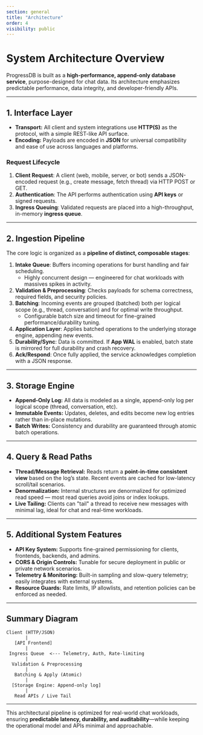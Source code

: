 ```yaml
---
section: general
title: "Architecture"
order: 4
visibility: public
---
```


# System Architecture Overview

ProgressDB is built as a **high-performance, append-only database service**, purpose-designed for chat data. Its architecture emphasizes predictable performance, data integrity, and developer-friendly APIs.

---

## 1. Interface Layer

- **Transport:** All client and system integrations use **HTTP(S)** as the protocol, with a simple REST-like API surface.
- **Encoding:** Payloads are encoded in **JSON** for universal compatibility and ease of use across languages and platforms.

### Request Lifecycle

1. **Client Request**: A client (web, mobile, server, or bot) sends a JSON-encoded request (e.g., create message, fetch thread) via HTTP POST or GET.
2. **Authentication**: The API performs authentication using **API keys** or signed requests.
3. **Ingress Queuing**: Validated requests are placed into a high-throughput, in-memory **ingress queue**.

---

## 2. Ingestion Pipeline

The core logic is organized as a **pipeline of distinct, composable stages**:

1. **Intake Queue**: Buffers incoming operations for burst handling and fair scheduling.
   - Highly concurrent design — engineered for chat workloads with massives spikes in activity.
2. **Validation & Preprocessing**: Checks payloads for schema correctness, required fields, and security policies.
3. **Batching**: Incoming events are grouped (batched) both per logical scope (e.g., thread, conversation) and for optimal write throughput.
   - Configurable batch size and timeout for fine-grained performance/durability tuning.
4. **Application Layer**: Applies batched operations to the underlying storage engine, appending new events.
5. **Durability/Sync**: Data is committed. If **App WAL** is enabled, batch state is mirrored for full durability and crash recovery.
6. **Ack/Respond**: Once fully applied, the service acknowledges completion with a JSON response.

---

## 3. Storage Engine

- **Append-Only Log:** All data is modeled as a single, append-only log per logical scope (thread, conversation, etc).
- **Immutable Events:** Updates, deletes, and edits become new log entries rather than in-place mutations.
- **Batch Writes:** Consistency and durability are guaranteed through atomic batch operations.

---

## 4. Query & Read Paths

- **Thread/Message Retrieval:** Reads return a **point-in-time consistent view** based on the log’s state. Recent events are cached for low-latency scroll/tail scenarios.
- **Denormalization:** Internal structures are denormalized for optimized read speed — most read queries avoid joins or index lookups.
- **Live Tailing:** Clients can "tail" a thread to receive new messages with minimal lag, ideal for chat and real-time workloads.

---

## 5. Additional System Features

- **API Key System:** Supports fine-grained permissioning for clients, frontends, backends, and admins.
- **CORS & Origin Controls:** Tunable for secure deployment in public or private network scenarios.
- **Telemetry & Monitoring:** Built-in sampling and slow-query telemetry; easily integrates with external systems.
- **Resource Guards:** Rate limits, IP allowlists, and retention policies can be enforced as needed.

---

## Summary Diagram

```
Client (HTTP/JSON)
       |
   [API Frontend]
       |
 Ingress Queue  <--- Telemetry, Auth, Rate-limiting
       |
  Validation & Preprocessing
       |
   Batching & Apply (Atomic)
       |
  [Storage Engine: Append-only log]
       |
   Read APIs / Live Tail
```

---

This architectural pipeline is optimized for real-world chat workloads, ensuring **predictable latency, durability, and auditability**—while keeping the operational model and APIs minimal and approachable.